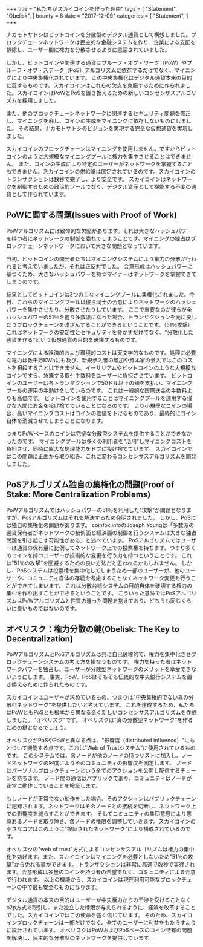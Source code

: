 +++
title = "私たちがスカイコインを作った理由"
tags = [
    "Statement",
    "Obelisk",
]
bounty = 8
date = "2017-12-09"
categories = [
    "Statement",
]
+++

ナカモトサトシはビットコインを分散型のデジタル通貨として構想しました。ブロックチェーンネットワークは民主的な金融システムを作り、企業による支配を排除し、ユーザー間に権力を分散させるように意図されていました。

しかし、ビットコインや関連する通貨はプルーフ・オブ・ワーク（PoW）やプルーフ・オブ・ステーク（PoS）アルゴリズムに依存するだけでなく、マイニングにより中央集権化されています。
この中央集権化はデジタル通貨本来の目的に反するものです。スカイコインはこれらの欠点を克服するために作られました。スカイコインはPoWとPoSを置き換えるための新しいコンセンサスアルゴリズムを採用しました。

また、他のブロックチェーンネットワークに関連するセキュリティ問題を修正し、マイニングを廃し、コインの生成をマイニングに依存しないものにしました。
その結果、ナカモトサトシのビジョンを実現する完全な仮想通貨を実現しました。

スカイコインのブロックチェーンはマイニングを使用しません。ですからビットコインのように大規模なマイニングプールに権力を集中させることはできません。
また、コインの生成により特定のユーザーがネットワークを掌握することもできません。スカイコインの供給量は固定されているのです。スカイコインのトランザクションは数秒で完了し、より安全です。
スカイコインはネットワークを制御するための政治的ツールでなく、デジタル資産として機能する不変の通貨として作られています。

## PoWに関する問題(Issues with Proof of Work)

PoWアルゴリズムには致命的な欠陥があります。それは大きなハッシュパワーを持つ者にネットワークの制御を委ねてしまうことです。マイニングの独占はブロックチェーンネットワークにおいて大きな問題となっています。

当初、ビットコインの開発者たちはマイニングシステムにより権力の分散が行われると考えていましたが、それは正反対でした。
合意形成はハッシュパワーに基づくため、大きなハッシュパワーを持つマイナーはネットワークを掌握できてしまうのです。

結果としてビットコインは3つの主なマイニングプールに集権化されました。今日、これらのマイニングプールは彼ら同士の合意によりネットワークのハッシュパワーを集中させたり、分散させたりしています。
ここで重要なのが彼らが全ハッシュパワーの51％を握り多数派になった場合、トランザクションを元に戻したりブロックチェーンを改ざんすることができるということです。（51％攻撃）
これはネットワークの安定性とセキュリティを脅かすだけでなく、"分散化した通貨を作る"という仮想通貨の目的を破壊するものです。

マイニングによる経済的および環境的コストは天文学的なものです。処理に必要な電力は数千万KWhにも及び、新規参入者の増加や資本家の参入ではこのコストを相殺することはできません。イーサリアムやビットコインのような大規模なコインですら、急騰する取引手数料をユーザーに負担させています。
ビットコインのユーザーは各トランザクションで50ドル以上の額を支払い、マイニングプールの運用の手助けをしているのです。
これは一般的な国際送金の手数料よりも高価です。
ビットコインを使用することはマイニングプールを運用する僅かな人間にお金を投げ捨てていることになるのです。
より小規模なコインの場合、高いマイニングコストはコインの価値を下げるものであり、最終的にコイン自体を消滅させてしまうことになります。

つまりPoWベースのコインは完璧な分散型システムを提供することができなかったのです。
マイニングプールは多くの利用者を"活用"しマイニングコストを負担させ、同時に膨大な処理能力をドブに投げ捨てています。
スカイコインではこの問題に正面から取り組み、これに変わるコンセンサスアルゴリズムを開発しました。

## PoSアルゴリズム独自の集権化の問題(Proof of Stake: More Centralization Problems)

PoWアルゴリズムではハッシュパワーの51％を利用した"攻撃"が問題となりますが、Posアルゴリズムはそれを解決するため発明されました。
しかし、PoSには独自の集権化の問題があります。
coinfox.infoのJoseph Youngは「多数派の通貨保有者がネットワークの技術面と経済面の制御を行うシステムは大きな独占問題を引き起こす可能性がある」と述べています。
PoSアルゴリズムではユーザーは通貨の保有量に比例してネットワーク上での投票権を持ちます。つまり多くのコインを持つユーザーが技術的な変更を行う力を持つということです。
これは"51％の攻撃"を回避するための良い方法だと思われるかもしれません。
しかし、PoSシステムは投票権を集中化してしまうため一部のユーザーが、他のユーザーや、コミュニティ自体の存続を考慮することなくネットワーク変更を行うことができてしまいます。
これは分散台帳システムの目的自体を破壊する権力の集中を作り出すことができるということです。
こういった意味ではPoSアルゴリズムはPoWアルゴリズムと性質の違った問題を抱えており、どちらも同じくらいに良いものではないのです。

## オベリスク：権力分散の鍵(Obelisk: The Key to Decentralization)

PoWアルゴリズムとPoSアルゴリズムは共に自己破壊的で、権力を集中化させブロックチェーンシステムの考え方を損なうものです。
権力を持った者はネットワークパワーを独占し、ユーザーが分散型ネットワークのメリットを享受できないようにします。
事実、PoW、PoSはそもそも伝統的な中央銀行システムを置き換えるために作られたものです。

スカイコインはユーザーが求めているもの、つまりは"中央集権的でない真の分散型ネットワーク"を提供したいと考えています。
これを達成するため、私たちはPoWともPoSとも根本から異なる全く新しいコンセンサスアルゴリズムを作成しました。
"オベリスク"です。
オベリスクは"真の分散型ネットワーク"を作るための鍵となるでしょう。

オベリスクがPoSやPoWと異なる点は、"影響度（distributed influence）"にもとづいて機能する点です。これは"Web of Trustシステム"に使用されているものです。
このシステムでは、各ノードが他のノードの持つリストに加入し、ノードネットワークの密度によりそのコミュニティの影響度を測定します。
ノードはパーソナルブロックチェーンという全てのアクションを公開し配信するチェーンを持ちます。
ノード間の通信はパブリックであり、コミュニティはノードが正常に動作していることを検証します。

もしノードが正常でない動作をした場合、そのアクションはパブリックチェーンに記録されます。ネットワークはそのノードとの接続を切断し、ネットワーク上での影響度を減らすことができます。
そしてコミュニティの集団意思により悪意あるノードを取り除き、各ノードの権限を調整していきます。スカイコインの小さなコアはこのように"検証されたネットワーク"により構成されているのです。

オベリスクの"web of trust"方式によるコンセンサスアルゴリズムは権力の集中化を妨げます。また、スカイコインはマイニングを必要としないため"51％の攻撃"から免れる事ができます。
トランザクションは非常に高速で数秒で実行されます。合意形成は多量のコインを持つ者の希望でなく、コミュニティによる合意で行われます。
以上の機能から、スカイコインは現在利用可能なブロックチェーンの中で最も安全なものになります。

デジタル通貨の本来の目的はユーザーが中央権力からの干渉を受けることなくp2p方式で取引し、また独立した権限が与えられるように、経済を改革することでした。スカイコインではこの使命を強く信じています。
そのため、スカイコインブロックチェーンは一部だけでなく、全てのユーザーに利益をもたらすように設計されています。
オベリスクはPoWおよびPoSベースのコイン特有の問題を解決し、民主的な分散型のネットワークを提供しています。
